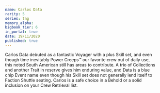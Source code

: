 ```yaml
---
name: Carlos Data
rarity: 5
series: tng
memory_alpha:
bigbook_tier: 6
in_portal: true
date: 19/11/2020
published: true
---
```


Carlos Data debuted as a fantastic Voyager with a plus Skill set, and even though time inevitably Power Creeps™ our favorite crew out of daily use, this noted South American still has areas to contribute. A trio of Collections and another Trait in reserve gives him enduring value, and Data is a blue chip Event name even though his Skill set does not generally lend itself to Faction Shuttle seating. Carlos is a safe choice in a Behold or a solid inclusion on your Crew Retrieval list.
